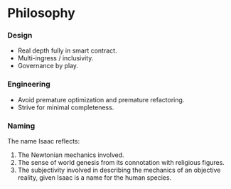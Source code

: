 # Philosophy

### Design
- Real depth fully in smart contract.
- Multi-ingress / inclusivity.
- Governance by play.

### Engineering
- Avoid premature optimization and premature refactoring.
- Strive for minimal completeness.

### Naming
The name Isaac reflects:
1. The Newtonian mechanics involved.
2. The sense of world genesis from its connotation with religious figures.
3. The subjectivity involved in describing the mechanics of an objective reality, given Isaac is a name for the human species.